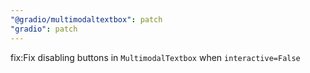 ```yaml
---
"@gradio/multimodaltextbox": patch
"gradio": patch
---
```


fix:Fix disabling buttons in `MultimodalTextbox` when `interactive=False`
